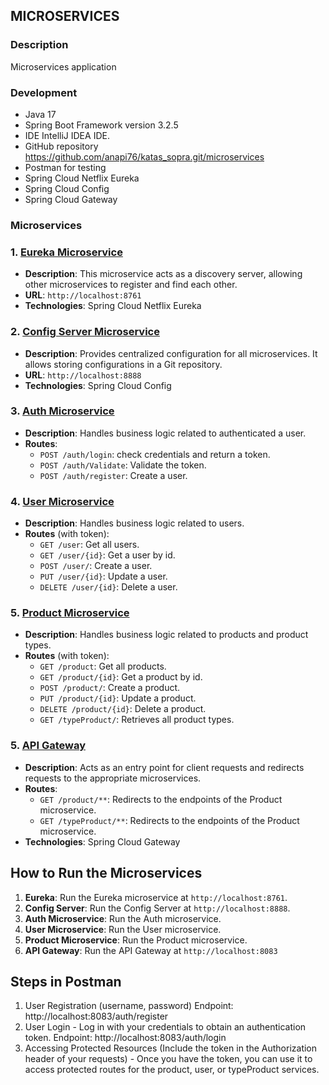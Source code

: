 ## MICROSERVICES
### Description
Microservices application
### Development
- Java 17
- Spring Boot Framework version 3.2.5
- IDE IntelliJ IDEA IDE.
- GitHub repository https://github.com/anapi76/katas_sopra.git/microservices
- Postman for testing
- Spring Cloud Netflix Eureka
- Spring Cloud Config
- Spring Cloud Gateway
### Microservices
### 1. [Eureka Microservice](microservice-eureka)
- **Description**: This microservice acts as a discovery server, allowing other microservices to register and find each other.
- **URL**: `http://localhost:8761`
- **Technologies**: Spring Cloud Netflix Eureka

### 2. [Config Server Microservice](microservice-config)
- **Description**: Provides centralized configuration for all microservices. It allows storing configurations in a Git repository.
- **URL**: `http://localhost:8888`
- **Technologies**: Spring Cloud Config

### 3. [Auth Microservice](microservice-auth)
- **Description**: Handles business logic related to authenticated a user.
- **Routes**:
  - `POST /auth/login`: check credentials and return a token.
  - `POST /auth/Validate`: Validate the token.
  - `POST /auth/register`: Create a user.

### 4. [User Microservice](microservice-user)
- **Description**: Handles business logic related to users.
- **Routes** (with token):
  - `GET /user`: Get all users.
  - `GET /user/{id}`: Get a user by id.
  - `POST /user/`: Create a user.
  - `PUT /user/{id}`: Update a user.
  - `DELETE /user/{id}`: Delete a user.
  
### 5. [Product Microservice ](microservice-product)
- **Description**: Handles business logic related to products and product types.
- **Routes** (with token):
  - `GET /product`: Get all products.
  - `GET /product/{id}`: Get a product by id.
  - `POST /product/`: Create a product.
  - `PUT /product/{id}`: Update a product.
  - `DELETE /product/{id}`: Delete a product.
  - `GET /typeProduct/`: Retrieves all product types.

### 5. [API Gateway](microservice-gateway)
- **Description**: Acts as an entry point for client requests and redirects requests to the appropriate microservices.
- **Routes**:
  - `GET /product/**`: Redirects to the endpoints of the Product microservice.
  - `GET /typeProduct/**`: Redirects to the endpoints of the Product microservice.
- **Technologies**: Spring Cloud Gateway

## How to Run the Microservices

1. **Eureka**: Run the Eureka microservice at `http://localhost:8761`.
2. **Config Server**: Run the Config Server at `http://localhost:8888`.
3. **Auth Microservice**: Run the Auth microservice.
4. **User Microservice**: Run the User microservice.
5. **Product Microservice**: Run the Product microservice.
6. **API Gateway**: Run the API Gateway at `http://localhost:8083`

## Steps in Postman
1. User Registration (username, password)
   Endpoint: http://localhost:8083/auth/register
2. User Login - Log in with your credentials to obtain an authentication token.
   Endpoint: http://localhost:8083/auth/login
3. Accessing Protected Resources (Include the token in the Authorization header of your requests) - 
   Once you have the token, you can use it to access protected routes for the product, user, or typeProduct services.
   


